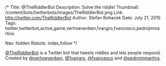 /*
Title: @TheRiddlerBot
Description: Solve the riddle!
Thumbnail: /content/bots/twitterbots/images/TheRiddlerBot.png
Link: http://twitter.com/TheRiddlerBot
Author: Stefan Bohacek
Date: July 21, 2015
Tags: twitter,twitterbot,active,game,verhoevenben,1vangro,fvancesco,pedrojmmartins

Nav: hidden
Robots: index,follow
*/

[@TheRiddlerBot](https://twitter.com/TheRiddlerBot) is a Twitter bot that tweets riddles and lets people respond. Created by [@verhoevenben](https://twitter.com/verhoevenben), [@1vangro](https://twitter.com/1vangro), [@fvancesco](https://twitter.com/fvancesco) and [@pedrojmmartins](https://twitter.com/pedrojmmartins).